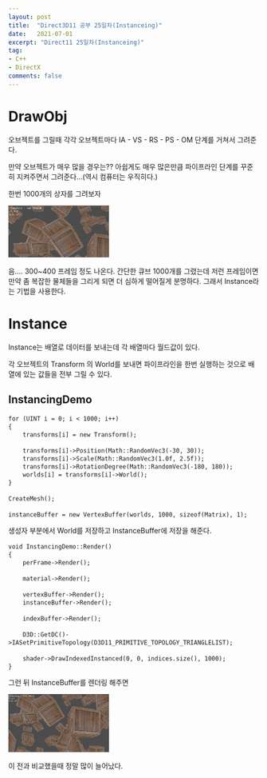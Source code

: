 ```yaml
---
layout: post
title:  "Direct3D11 공부 25일차(Instanceing)"
date:   2021-07-01
excerpt: "Direct11 25일차(Instanceing)"
tag:
- C++
- DirectX
comments: false
---
```


# DrawObj
오브젝트를 그릴때 각각 오브젝트마다 IA - VS - RS - PS - OM 단계를 거쳐서 그려준다.

만약 오브젝트가 매우 많을 경우는?? 아쉽게도 매우 많은만큼 파이프라인 단계를 꾸준히 지켜주면서 그려준다...(역시 컴퓨터는 우직히다.)

한번 1000개의 상자를 그려보자

<img src = "../assets/img/project/d3dx/day25/1000_draw.PNG" width="40%">

음.... 300~400 프레임 정도 나온다. 간단한 큐브 1000개를 그렸는데 저런 프레임이면 만약 좀 복잡한 물체들을 그리게 되면 더 심하게 떨어질게 분명하다. 그래서 Instance라는 기법을 사용한다.

# Instance
Instance는 배열로 데이터를 보내는데 각 배열마다 월드값이 있다.

각 오브젝트의 Transform 의 World를 보내면 파이프라인을 한번 실행하는 것으로 배열에 있는 값들을 전부 그릴 수 있다.

## InstancingDemo
```
for (UINT i = 0; i < 1000; i++)
{
	transforms[i] = new Transform();

	transforms[i]->Position(Math::RandomVec3(-30, 30));
	transforms[i]->Scale(Math::RandomVec3(1.0f, 2.5f));
	transforms[i]->RotationDegree(Math::RandomVec3(-180, 180));
	worlds[i] = transforms[i]->World();
}

CreateMesh();

instanceBuffer = new VertexBuffer(worlds, 1000, sizeof(Matrix), 1);
```
생성자 부분에서 World를 저장하고 InstanceBuffer에 저장을 해준다.

```
void InstancingDemo::Render()
{
	perFrame->Render();

	material->Render();

	vertexBuffer->Render();
	instanceBuffer->Render();

	indexBuffer->Render();

	D3D::GetDC()->IASetPrimitiveTopology(D3D11_PRIMITIVE_TOPOLOGY_TRIANGLELIST);

	shader->DrawIndexedInstanced(0, 0, indices.size(), 1000);
}
```
그런 뒤 InstanceBuffer를 렌더링 해주면 

<img src = "../assets/img/project/d3dx/day25/1000_draw_instance.PNG" width="40%">

이 전과 비교했을때 정말 많이 늘어났다.